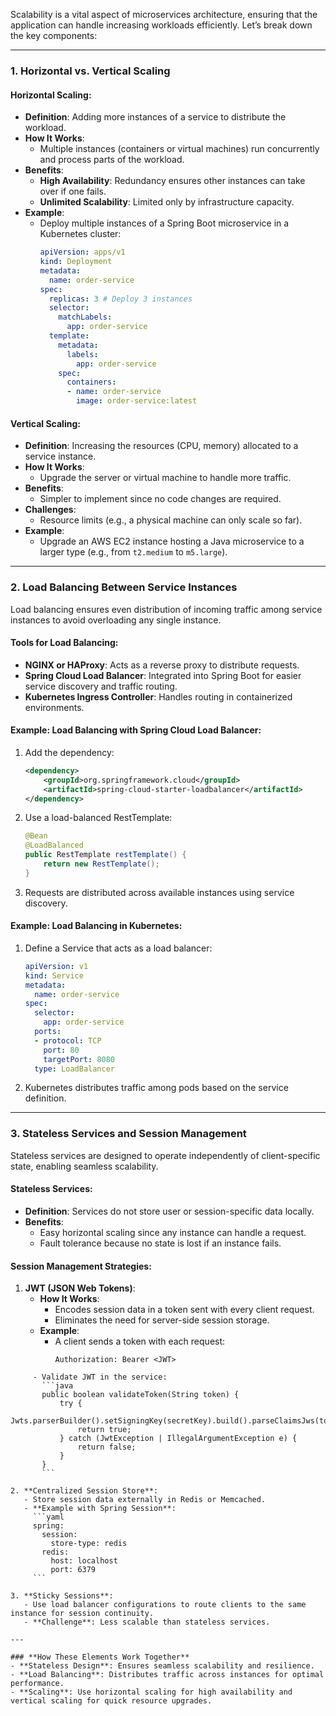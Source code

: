 Scalability is a vital aspect of microservices architecture, ensuring that the application can handle increasing workloads efficiently. Let’s break down the key components:

---

### **1. Horizontal vs. Vertical Scaling**

#### **Horizontal Scaling**:
- **Definition**: Adding more instances of a service to distribute the workload.
- **How It Works**:
  - Multiple instances (containers or virtual machines) run concurrently and process parts of the workload.
- **Benefits**:
  - **High Availability**: Redundancy ensures other instances can take over if one fails.
  - **Unlimited Scalability**: Limited only by infrastructure capacity.
- **Example**:
  - Deploy multiple instances of a Spring Boot microservice in a Kubernetes cluster:
    ```yaml
    apiVersion: apps/v1
    kind: Deployment
    metadata:
      name: order-service
    spec:
      replicas: 3 # Deploy 3 instances
      selector:
        matchLabels:
          app: order-service
      template:
        metadata:
          labels:
            app: order-service
        spec:
          containers:
          - name: order-service
            image: order-service:latest
    ```

#### **Vertical Scaling**:
- **Definition**: Increasing the resources (CPU, memory) allocated to a service instance.
- **How It Works**:
  - Upgrade the server or virtual machine to handle more traffic.
- **Benefits**:
  - Simpler to implement since no code changes are required.
- **Challenges**:
  - Resource limits (e.g., a physical machine can only scale so far).
- **Example**:
  - Upgrade an AWS EC2 instance hosting a Java microservice to a larger type (e.g., from `t2.medium` to `m5.large`).

---

### **2. Load Balancing Between Service Instances**

Load balancing ensures even distribution of incoming traffic among service instances to avoid overloading any single instance.

#### **Tools for Load Balancing**:
- **NGINX or HAProxy**: Acts as a reverse proxy to distribute requests.
- **Spring Cloud Load Balancer**: Integrated into Spring Boot for easier service discovery and traffic routing.
- **Kubernetes Ingress Controller**: Handles routing in containerized environments.

#### **Example: Load Balancing with Spring Cloud Load Balancer**:
1. Add the dependency:
   ```xml
   <dependency>
       <groupId>org.springframework.cloud</groupId>
       <artifactId>spring-cloud-starter-loadbalancer</artifactId>
   </dependency>
   ```

2. Use a load-balanced RestTemplate:
   ```java
   @Bean
   @LoadBalanced
   public RestTemplate restTemplate() {
       return new RestTemplate();
   }
   ```

3. Requests are distributed across available instances using service discovery.

#### **Example: Load Balancing in Kubernetes**:
1. Define a Service that acts as a load balancer:
    ```yaml
    apiVersion: v1
    kind: Service
    metadata:
      name: order-service
    spec:
      selector:
        app: order-service
      ports:
      - protocol: TCP
        port: 80
        targetPort: 8080
      type: LoadBalancer
    ```
2. Kubernetes distributes traffic among pods based on the service definition.

---

### **3. Stateless Services and Session Management**

Stateless services are designed to operate independently of client-specific state, enabling seamless scalability.

#### **Stateless Services**:
- **Definition**: Services do not store user or session-specific data locally.
- **Benefits**:
  - Easy horizontal scaling since any instance can handle a request.
  - Fault tolerance because no state is lost if an instance fails.

#### **Session Management Strategies**:
1. **JWT (JSON Web Tokens)**:
   - **How It Works**:
     - Encodes session data in a token sent with every client request.
     - Eliminates the need for server-side session storage.
   - **Example**:
     - A client sends a token with each request:
       ```http
       Authorization: Bearer <JWT>
```
     - Validate JWT in the service:
       ```java
       public boolean validateToken(String token) {
           try {
               Jwts.parserBuilder().setSigningKey(secretKey).build().parseClaimsJws(token);
               return true;
           } catch (JwtException | IllegalArgumentException e) {
               return false;
           }
       }
       ```

2. **Centralized Session Store**:
   - Store session data externally in Redis or Memcached.
   - **Example with Spring Session**:
     ```yaml
     spring:
       session:
         store-type: redis
       redis:
         host: localhost
         port: 6379
     ```

3. **Sticky Sessions**:
   - Use load balancer configurations to route clients to the same instance for session continuity.
   - **Challenge**: Less scalable than stateless services.

---

### **How These Elements Work Together**
- **Stateless Design**: Ensures seamless scalability and resilience.
- **Load Balancing**: Distributes traffic across instances for optimal performance.
- **Scaling**: Use horizontal scaling for high availability and vertical scaling for quick resource upgrades.

